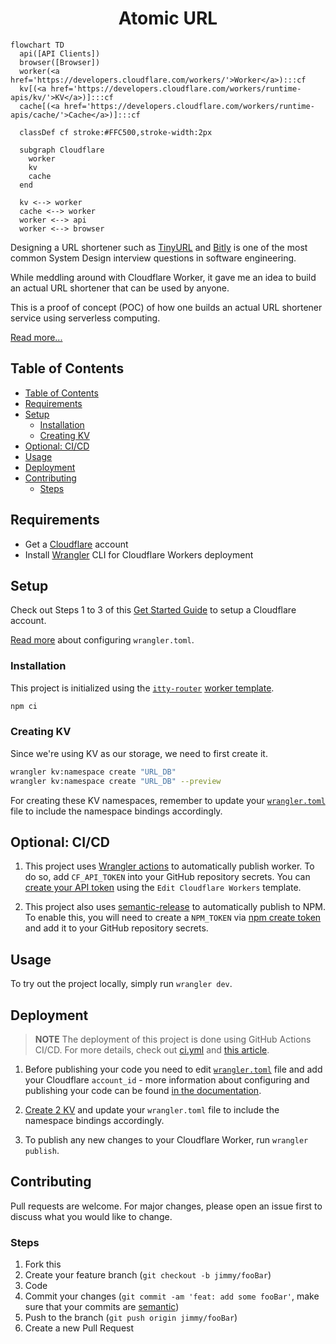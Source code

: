 <h1 align="center"><strong>Atomic URL</strong></h1>

```mermaid
flowchart TD
  api([API Clients])
  browser([Browser])
  worker(<a href='https://developers.cloudflare.com/workers/'>Worker</a>):::cf
  kv[(<a href='https://developers.cloudflare.com/workers/runtime-apis/kv/'>KV</a>)]:::cf
  cache[(<a href='https://developers.cloudflare.com/workers/runtime-apis/cache/'>Cache</a>)]:::cf

  classDef cf stroke:#FFC500,stroke-width:2px

  subgraph Cloudflare
    worker
    kv
    cache
  end

  kv <--> worker
  cache <--> worker
  worker <--> api
  worker <--> browser
```

Designing a URL shortener such as [TinyURL](https://tinyurl.com/) and [Bitly](https://bitly.com/) is one of the most common System Design interview questions in software engineering.

While meddling around with Cloudflare Worker, it gave me an idea to build an actual URL shortener that can be used by anyone.

This is a proof of concept (POC) of how one builds an actual URL shortener service using serverless computing.

[Read more...](https://jerrynsh.com/i-built-my-own-tiny-url/)

## Table of Contents

- [Table of Contents](#table-of-contents)
- [Requirements](#requirements)
- [Setup](#setup)
  - [Installation](#installation)
  - [Creating KV](#creating-kv)
- [Optional: CI/CD](#optional-cicd)
- [Usage](#usage)
- [Deployment](#deployment)
- [Contributing](#contributing)
  - [Steps](#steps)

## Requirements

-   Get a [Cloudflare](https://www.cloudflare.com/) account
-   Install [Wrangler](https://developers.cloudflare.com/workers/wrangler/cli-wrangler/) CLI for Cloudflare Workers deployment

## Setup

Check out Steps 1 to 3 of this [Get Started Guide](https://developers.cloudflare.com/workers/get-started/guide/) to setup a Cloudflare account.

[Read more](https://developers.cloudflare.com/workers/wrangler/configuration/#configure-wranglertoml) about configuring `wrangler.toml`.

### Installation

This project is initialized using the [`itty-router`](https://github.com/kwhitley/itty-router) [worker template](https://github.com/cloudflare/worker-template-router).

```sh
npm ci
```

### Creating KV

Since we're using KV as our storage, we need to first create it.

```sh
wrangler kv:namespace create "URL_DB"
wrangler kv:namespace create "URL_DB" --preview
```

For creating these KV namespaces, remember to update your [`wrangler.toml`](./wrangler.toml) file to include the namespace bindings accordingly.

## Optional: CI/CD

1. This project uses [Wrangler actions](https://github.com/marketplace/actions/deploy-to-cloudflare-workers-with-wrangler) to automatically publish worker. To do so, add `CF_API_TOKEN` into your GitHub repository secrets. You can [create your API token](https://dash.cloudflare.com/profile/api-tokens) using the `Edit Cloudflare Workers` template.

2. This project also uses [semantic-release](https://github.com/semantic-release/npm) to automatically publish to NPM. To enable this, you will need to create a `NPM_TOKEN` via [npm create token](https://docs.npmjs.com/getting-started/working_with_tokens#how-to-create-new-tokens) and add it to your GitHub repository secrets.

## Usage

To try out the project locally, simply run `wrangler dev`.

## Deployment

> **NOTE**
> The deployment of this project is done using GitHub Actions CI/CD. For more details, check out [ci.yml](./.github/workflows/ci.yml) and [this article](https://jerrynsh.com/how-i-setup-ci-cd-pipeline-for-cloudflare-worker/).

1. Before publishing your code you need to edit [`wrangler.toml`](./wrangler.toml) file and add your Cloudflare `account_id` - more information about configuring and publishing your code can be found [in the documentation](https://developers.cloudflare.com/workers/learning/getting-started#7-configure-your-project-for-deployment).

2. [Create 2 KV](#creating-kv) and update your `wrangler.toml` file to include the namespace bindings accordingly.

3. To publish any new changes to your Cloudflare Worker, run `wrangler publish`.

## Contributing

Pull requests are welcome. For major changes, please open an issue first to discuss what you would like to change.

### Steps

1. Fork this
2. Create your feature branch (`git checkout -b jimmy/fooBar`)
3. Code
4. Commit your changes (`git commit -am 'feat: add some fooBar'`, make sure that your commits are [semantic](https://gist.github.com/joshbuchea/6f47e86d2510bce28f8e7f42ae84c716))
5. Push to the branch (`git push origin jimmy/fooBar`)
6. Create a new Pull Request
